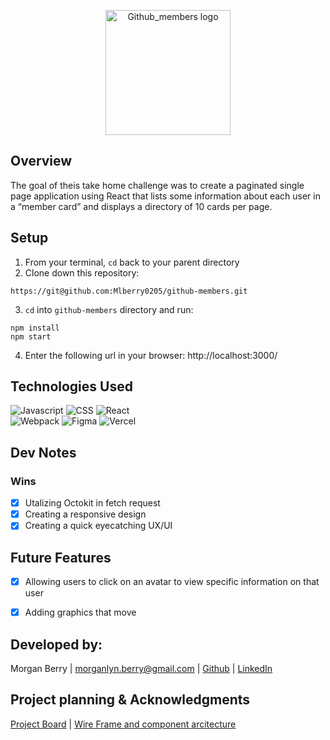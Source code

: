 <p align="center">
<img width='200' alt='Github_members logo' src='https://user-images.githubusercontent.com/102934145/215936359-e61ff3b8-964b-402c-b7dd-d8617eb5e96b.png'>
</p>

## Overview
The goal of theis take home challenge was to create a paginated single page application using React that lists some information about each user in a “member card” and displays a directory of 10 cards per page.

## Setup
1. From your terminal, `cd` back to your parent directory
2. Clone down this repository:
  ```
  https://git@github.com:Mlberry0205/github-members.git
  ```
3. `cd` into `github-members` directory and run:
  ```
  npm install
  npm start
  ```
4. Enter the following url in your browser: http://localhost:3000/

## Technologies Used
![Javascript](https://img.shields.io/badge/JavaScript-323330?style=for-the-badge&logo=javascript&logoColor=F7DF1E) 
![CSS](https://img.shields.io/badge/CSS3-1572B6?style=for-the-badge&logo=css3&logoColor=white) 
![React](https://img.shields.io/badge/react-%2320232a.svg?style=for-the-badge&logo=react&logoColor=%2361DAFB)  
![Webpack](https://img.shields.io/badge/webpack-%238DD6F9.svg?style=for-the-badge&logo=webpack&logoColor=black) 
![Figma](https://img.shields.io/badge/figma-%23F24E1E.svg?style=for-the-badge&logo=figma&logoColor=white)
![Vercel](https://img.shields.io/badge/vercel-%23000000.svg?style=for-the-badge&logo=vercel&logoColor=white)

## Dev Notes
### Wins
- [X] Utalizing Octokit in fetch request
- [x] Creating a responsive design
- [x] Creating a quick eyecatching UX/UI

## Future Features
- [X] Allowing users to click on an avatar to view specific information on that user
- [X] Adding graphics that move 


## Developed by:
Morgan Berry |
morganlyn.berry@gmail.com |
[Github](https://github.com/Mlberry0205) |
[LinkedIn](https://www.linkedin.com/in/morgan-lyn-berry/)

## Project planning & Acknowledgments 
[Project Board](https://github.com/users/Mlberry0205/projects/8/views/1) |
[Wire Frame and component arcitecture](https://www.figma.com/file/jvs7WsZyh7T5Nx1G66AQER/GIthub-Members?node-id=0%3A1&t=LYwMCqpYV60Intas-0)
